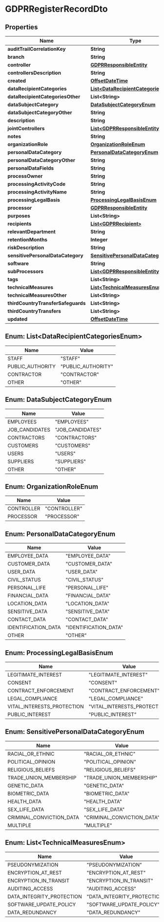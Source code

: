 
# GDPRRegisterRecordDto

## Properties
Name | Type | Description | Notes
------------ | ------------- | ------------- | -------------
**auditTrailCorrelationKey** | **String** |  |  [optional]
**branch** | **String** |  |  [optional]
**controller** | [**GDPRResponsibleEntity**](GDPRResponsibleEntity.md) |  |  [optional]
**controllersDescription** | **String** |  |  [optional]
**created** | [**OffsetDateTime**](OffsetDateTime.md) |  |  [optional]
**dataRecipientCategories** | [**List&lt;DataRecipientCategoriesEnum&gt;**](#List&lt;DataRecipientCategoriesEnum&gt;) |  |  [optional]
**dataRecipientCategoriesOther** | **List&lt;String&gt;** |  |  [optional]
**dataSubjectCategory** | [**DataSubjectCategoryEnum**](#DataSubjectCategoryEnum) |  |  [optional]
**dataSubjectCategoryOther** | **String** |  |  [optional]
**description** | **String** |  |  [optional]
**jointControllers** | [**List&lt;GDPRResponsibleEntity&gt;**](GDPRResponsibleEntity.md) |  |  [optional]
**notes** | **String** |  |  [optional]
**organizationRole** | [**OrganizationRoleEnum**](#OrganizationRoleEnum) |  |  [optional]
**personalDataCategory** | [**PersonalDataCategoryEnum**](#PersonalDataCategoryEnum) |  |  [optional]
**personalDataCategoryOther** | **String** |  |  [optional]
**personalDataFields** | **String** |  |  [optional]
**processOwner** | **String** |  |  [optional]
**processingActivityCode** | **String** |  |  [optional]
**processingActivityName** | **String** |  |  [optional]
**processingLegalBasis** | [**ProcessingLegalBasisEnum**](#ProcessingLegalBasisEnum) |  |  [optional]
**processor** | [**GDPRResponsibleEntity**](GDPRResponsibleEntity.md) |  |  [optional]
**purposes** | **List&lt;String&gt;** |  |  [optional]
**recipients** | [**List&lt;GDPRRecipient&gt;**](GDPRRecipient.md) |  |  [optional]
**relevantDepartment** | **String** |  |  [optional]
**retentionMonths** | **Integer** |  |  [optional]
**riskDescription** | **String** |  |  [optional]
**sensitivePersonalDataCategory** | [**SensitivePersonalDataCategoryEnum**](#SensitivePersonalDataCategoryEnum) |  |  [optional]
**software** | **String** |  |  [optional]
**subProcessors** | [**List&lt;GDPRResponsibleEntity&gt;**](GDPRResponsibleEntity.md) |  |  [optional]
**tags** | **List&lt;String&gt;** |  |  [optional]
**technicalMeasures** | [**List&lt;TechnicalMeasuresEnum&gt;**](#List&lt;TechnicalMeasuresEnum&gt;) |  |  [optional]
**technicalMeasuresOther** | **List&lt;String&gt;** |  |  [optional]
**thirdCountryTransferSafeguards** | **List&lt;String&gt;** |  |  [optional]
**thirdCountryTransfers** | **List&lt;String&gt;** |  |  [optional]
**updated** | [**OffsetDateTime**](OffsetDateTime.md) |  |  [optional]


<a name="List<DataRecipientCategoriesEnum>"></a>
## Enum: List&lt;DataRecipientCategoriesEnum&gt;
Name | Value
---- | -----
STAFF | &quot;STAFF&quot;
PUBLIC_AUTHORITY | &quot;PUBLIC_AUTHORITY&quot;
CONTRACTOR | &quot;CONTRACTOR&quot;
OTHER | &quot;OTHER&quot;


<a name="DataSubjectCategoryEnum"></a>
## Enum: DataSubjectCategoryEnum
Name | Value
---- | -----
EMPLOYEES | &quot;EMPLOYEES&quot;
JOB_CANDIDATES | &quot;JOB_CANDIDATES&quot;
CONTRACTORS | &quot;CONTRACTORS&quot;
CUSTOMERS | &quot;CUSTOMERS&quot;
USERS | &quot;USERS&quot;
SUPPLIERS | &quot;SUPPLIERS&quot;
OTHER | &quot;OTHER&quot;


<a name="OrganizationRoleEnum"></a>
## Enum: OrganizationRoleEnum
Name | Value
---- | -----
CONTROLLER | &quot;CONTROLLER&quot;
PROCESSOR | &quot;PROCESSOR&quot;


<a name="PersonalDataCategoryEnum"></a>
## Enum: PersonalDataCategoryEnum
Name | Value
---- | -----
EMPLOYEE_DATA | &quot;EMPLOYEE_DATA&quot;
CUSTOMER_DATA | &quot;CUSTOMER_DATA&quot;
USER_DATA | &quot;USER_DATA&quot;
CIVIL_STATUS | &quot;CIVIL_STATUS&quot;
PERSONAL_LIFE | &quot;PERSONAL_LIFE&quot;
FINANCIAL_DATA | &quot;FINANCIAL_DATA&quot;
LOCATION_DATA | &quot;LOCATION_DATA&quot;
SENSITIVE_DATA | &quot;SENSITIVE_DATA&quot;
CONTACT_DATA | &quot;CONTACT_DATA&quot;
IDENTIFICATION_DATA | &quot;IDENTIFICATION_DATA&quot;
OTHER | &quot;OTHER&quot;


<a name="ProcessingLegalBasisEnum"></a>
## Enum: ProcessingLegalBasisEnum
Name | Value
---- | -----
LEGITIMATE_INTEREST | &quot;LEGITIMATE_INTEREST&quot;
CONSENT | &quot;CONSENT&quot;
CONTRACT_ENFORCEMENT | &quot;CONTRACT_ENFORCEMENT&quot;
LEGAL_COMPLIANCE | &quot;LEGAL_COMPLIANCE&quot;
VITAL_INTERESTS_PROTECTION | &quot;VITAL_INTERESTS_PROTECTION&quot;
PUBLIC_INTEREST | &quot;PUBLIC_INTEREST&quot;


<a name="SensitivePersonalDataCategoryEnum"></a>
## Enum: SensitivePersonalDataCategoryEnum
Name | Value
---- | -----
RACIAL_OR_ETHNIC | &quot;RACIAL_OR_ETHNIC&quot;
POLITICAL_OPINION | &quot;POLITICAL_OPINION&quot;
RELIGIOUS_BELIEFS | &quot;RELIGIOUS_BELIEFS&quot;
TRADE_UNION_MEMBERSHIP | &quot;TRADE_UNION_MEMBERSHIP&quot;
GENETIC_DATA | &quot;GENETIC_DATA&quot;
BIOMETRIC_DATA | &quot;BIOMETRIC_DATA&quot;
HEALTH_DATA | &quot;HEALTH_DATA&quot;
SEX_LIFE_DATA | &quot;SEX_LIFE_DATA&quot;
CRIMINAL_CONVICTION_DATA | &quot;CRIMINAL_CONVICTION_DATA&quot;
MULTIPLE | &quot;MULTIPLE&quot;


<a name="List<TechnicalMeasuresEnum>"></a>
## Enum: List&lt;TechnicalMeasuresEnum&gt;
Name | Value
---- | -----
PSEUDONYMIZATION | &quot;PSEUDONYMIZATION&quot;
ENCRYPTION_AT_REST | &quot;ENCRYPTION_AT_REST&quot;
ENCRYPTION_IN_TRANSIT | &quot;ENCRYPTION_IN_TRANSIT&quot;
AUDITING_ACCESS | &quot;AUDITING_ACCESS&quot;
DATA_INTEGRITY_PROTECTION | &quot;DATA_INTEGRITY_PROTECTION&quot;
SOFTWARE_UPDATE_POLICY | &quot;SOFTWARE_UPDATE_POLICY&quot;
DATA_REDUNDANCY | &quot;DATA_REDUNDANCY&quot;



